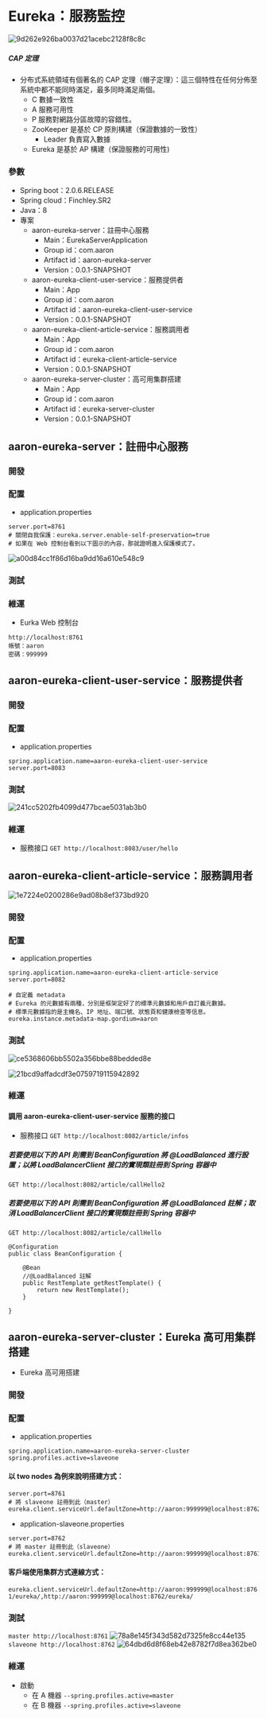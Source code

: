 # Eureka：服務監控
![9d262e926ba0037d21acebc2128f8c8c](imgs/22E473A7-DC22-4920-850C-15468BF06AF5.png)

##### CAP 定理
- 分布式系統領域有個著名的 CAP 定理（帽子定理）：這三個特性在任何分佈至系統中都不能同時滿足，最多同時滿足兩個。
    - C 數據一致性
    - A 服務可用性
    - P 服務對網路分區故障的容錯性。
    - ZooKeeper 是基於 CP 原則構建（保證數據的一致性）
        - Leader 負責寫入數據
    - Eureka 是基於 AP 構建（保證服務的可用性)

### 參數
- Spring boot：2.0.6.RELEASE
- Spring cloud：Finchley.SR2
- Java：8
- 專案
    - aaron-eureka-server：註冊中心服務
        - Main：EurekaServerApplication
        - Group id：com.aaron
        - Artifact id：aaron-eureka-server
        - Version：0.0.1-SNAPSHOT
    - aaron-eureka-client-user-service：服務提供者
        - Main：App
        - Group id：com.aaron
        - Artifact id：aaron-eureka-client-user-service
        - Version：0.0.1-SNAPSHOT
    - aaron-eureka-client-article-service：服務調用者
        - Main：App
        - Group id：com.aaron
        - Artifact id：eureka-client-article-service
        - Version：0.0.1-SNAPSHOT
    - aaron-eureka-server-cluster：高可用集群搭建
        - Main：App
        - Group id：com.aaron
        - Artifact id：eureka-server-cluster
        - Version：0.0.1-SNAPSHOT


## aaron-eureka-server：註冊中心服務

### 開發

### 配置
- application.properties
```
server.port=8761
# 關閉自我保護：eureka.server.enable-self-preservation=true
# 如果在 Web 控制台看到以下圖示的內容，那就證明進入保護模式了。
```
![a00d84cc1f86d16ba9dd16a610e548c9](imgs/DF38BDB3-861A-41D9-AC2C-B5AF2107B8C4.png) 

### 測試

### 維運
- Eurka Web 控制台
```
http://localhost:8761
帳號：aaron
密碼：999999
```

## aaron-eureka-client-user-service：服務提供者

### 開發

### 配置
- application.properties
```
spring.application.name=aaron-eureka-client-user-service
server.port=8083
```

### 測試
![241cc5202fb4099d477bcae5031ab3b0](imgs/E1864154-C470-4AC4-BBC6-E8F72A834B21.png)

### 維運
- 服務接口
`GET http://localhost:8083/user/hello` 


## aaron-eureka-client-article-service：服務調用者
![1e7224e0200286e9ad08b8ef373bd920](imgs/5D884569-A99E-4CAD-9BC1-204CF03E8C32.png)


### 開發

### 配置
- application.properties
```
spring.application.name=aaron-eureka-client-article-service
server.port=8082

# 自定義 metadata
# Eureka 的元數據有兩種，分別是框架定好了的標準元數據和用戶自訂義元數據。
# 標準元數據指的是主機名、IP 地址、端口號、狀態頁和健康檢查等信息。
eureka.instance.metadata-map.gordium=aaron
```

### 測試
![ce5368606bb5502a356bbe88bedded8e](imgs/3D570842-B90A-4790-A84E-264D85221476.png)

![21bcd9affadcdf3e0759719115942892](imgs/413E858F-E61A-499D-A080-2FBD8B43A3FB.png)



### 維運
#### 調用 aaron-eureka-client-user-service 服務的接口
- 服務接口
`GET http://localhost:8082/article/infos`

##### 若要使用以下的 API 則需到 BeanConfiguration 將 @LoadBalanced 進行設置；以將 LoadBalancerClient 接口的實現類註冊到 Spring 容器中
`GET http://localhost:8082/article/callHello2`

##### 若要使用以下的 API 則需到 BeanConfiguration 將 @LoadBalanced 註解；取消 LoadBalancerClient 接口的實現類註冊到 Spring 容器中
`GET http://localhost:8082/article/callHello`

```
@Configuration
public class BeanConfiguration {

	@Bean
	//@LoadBalanced 註解
	public RestTemplate getRestTemplate() {
		return new RestTemplate();
	}

}
```

## aaron-eureka-server-cluster：Eureka 高可用集群搭建
* Eureka 高可用搭建

### 開發

### 配置
- application.properties
```
spring.application.name=aaron-eureka-server-cluster
spring.profiles.active=slaveone
```

#### 以 two nodes 為例來說明搭建方式：
```
server.port=8761
# 將 slaveone 註冊到此（master）
eureka.client.serviceUrl.defaultZone=http://aaron:999999@localhost:8762/eureka/
```
- application-slaveone.properties
```
server.port=8762
# 將 master 註冊到此（slaveone）
eureka.client.serviceUrl.defaultZone=http://aaron:999999@localhost:8761/eureka/
```

#### 客戶端使用集群方式連線方式：
`eureka.client.serviceUrl.defaultZone=http://aaron:999999@localhost:8761/eureka/,http://aaron:999999@localhost:8762/eureka/`

### 測試
`master http://localhost:8761`
![78a8e145f343d582d7325fe8cc44e135](imgs/84DEEEB2-8E28-4F3C-9600-9362930858B6.png)
`slaveone http://localhost:8762`
![64dbd6d8f68eb42e8782f7d8ea362be0](imgs/8A7E0EA5-B01A-4056-813B-1A2EC82D5FDC.png)

### 維運
- 啟動
    - 在 A 機器 `--spring.profiles.active=master`
    - 在 B 機器 `--spring.profiles.active=slaveone`